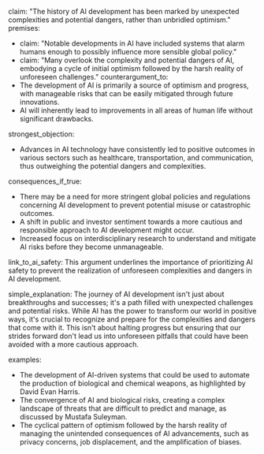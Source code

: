 claim: "The history of AI development has been marked by unexpected complexities and potential dangers, rather than unbridled optimism."
premises:
  - claim: "Notable developments in AI have included systems that alarm humans enough to possibly influence more sensible global policy."
  - claim: "Many overlook the complexity and potential dangers of AI, embodying a cycle of initial optimism followed by the harsh reality of unforeseen challenges."
counterargument_to:
  - The development of AI is primarily a source of optimism and progress, with manageable risks that can be easily mitigated through future innovations.
  - AI will inherently lead to improvements in all areas of human life without significant drawbacks.

strongest_objection:
  - Advances in AI technology have consistently led to positive outcomes in various sectors such as healthcare, transportation, and communication, thus outweighing the potential dangers and complexities.

consequences_if_true:
  - There may be a need for more stringent global policies and regulations concerning AI development to prevent potential misuse or catastrophic outcomes.
  - A shift in public and investor sentiment towards a more cautious and responsible approach to AI development might occur.
  - Increased focus on interdisciplinary research to understand and mitigate AI risks before they become unmanageable.

link_to_ai_safety: This argument underlines the importance of prioritizing AI safety to prevent the realization of unforeseen complexities and dangers in AI development.

simple_explanation: The journey of AI development isn't just about breakthroughs and successes; it's a path filled with unexpected challenges and potential risks. While AI has the power to transform our world in positive ways, it's crucial to recognize and prepare for the complexities and dangers that come with it. This isn't about halting progress but ensuring that our strides forward don't lead us into unforeseen pitfalls that could have been avoided with a more cautious approach.

examples:
  - The development of AI-driven systems that could be used to automate the production of biological and chemical weapons, as highlighted by David Evan Harris.
  - The convergence of AI and biological risks, creating a complex landscape of threats that are difficult to predict and manage, as discussed by Mustafa Suleyman.
  - The cyclical pattern of optimism followed by the harsh reality of managing the unintended consequences of AI advancements, such as privacy concerns, job displacement, and the amplification of biases.